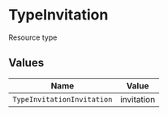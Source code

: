 # TypeInvitation

Resource type


## Values

| Name                       | Value                      |
| -------------------------- | -------------------------- |
| `TypeInvitationInvitation` | invitation                 |